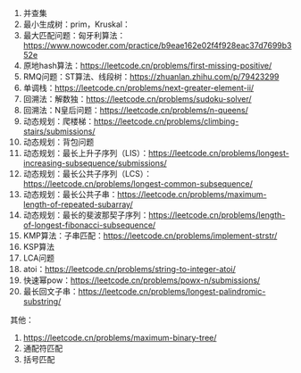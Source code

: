 1. 并查集
2. 最小生成树：prim，Kruskal：
2. 最大匹配问题：匈牙利算法：https://www.nowcoder.com/practice/b9eae162e02f4f928eac37d7699b352e
3. 原地hash算法：https://leetcode.cn/problems/first-missing-positive/
4. RMQ问题：ST算法、线段树：https://zhuanlan.zhihu.com/p/79423299
5. 单调栈：https://leetcode.cn/problems/next-greater-element-ii/
6. 回溯法：解数独：https://leetcode.cn/problems/sudoku-solver/
7. 回溯法：N皇后问题：https://leetcode.cn/problems/n-queens/
8. 动态规划：爬楼梯：https://leetcode.cn/problems/climbing-stairs/submissions/
9. 动态规划：背包问题
10. 动态规划：最长上升子序列（LIS）：https://leetcode.cn/problems/longest-increasing-subsequence/submissions/
11. 动态规划：最长公共子序列（LCS）：https://leetcode.cn/problems/longest-common-subsequence/
12. 动态规划：最长公共子串：https://leetcode.cn/problems/maximum-length-of-repeated-subarray/
13. 动态规划：最长的斐波那契子序列：https://leetcode.cn/problems/length-of-longest-fibonacci-subsequence/
14. KMP算法：子串匹配：https://leetcode.cn/problems/implement-strstr/
15. KSP算法
16. LCA问题
17. atoi：https://leetcode.cn/problems/string-to-integer-atoi/
18. 快速幂pow：https://leetcode.cn/problems/powx-n/submissions/
19. 最长回文子串：https://leetcode.cn/problems/longest-palindromic-substring/

其他：
1. https://leetcode.cn/problems/maximum-binary-tree/
2. 通配符匹配
3. 括号匹配
